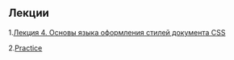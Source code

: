 ## Лекции

1.[Лекция 4. Основы языка оформления стилей документа CSS](https://slides.com/aijanmergesh/deck-a06e06/live#/0/17)<br />

2.[Practice](https://drive.google.com/drive/folders/1Lss-CP1-NTJ2kzIn4-KW2UzMk57PM39w)
